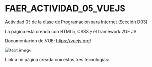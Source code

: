 # FAER_ACTIVIDAD_05_VUEJS
Actividad 05 de la clase de Programación para Internet (Sección D03)

La página esta creada con HTML5, CSS3 y el framework VUE JS.

Documentacion de VUE: https://vuejs.org/

![text image](https://miro.medium.com/max/855/1*9A5EFag9rsRWjWswxlZ4hA.png)

Link a mi página creada con estas tres tecnologías:
